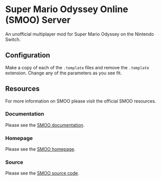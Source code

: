 # Super Mario Odyssey Online (SMOO) Server

An unofficial multiplayer mod for Super Mario Odyssey on the Nintendo Switch.


## Configuration

Make a copy of each of the `.template` files and remove the `.template` extension. Change any of the parameters as you see fit.


## Resources

For more information on SMOO please visit the official SMOO resources.


### Documentation

Please see the [SMOO documentation][smoo_documentation].


### Homepage

Please see the [SMOO homepage][smoo_homepage].


### Source

Please see the [SMOO source code][smoo_source_code].



[smoo_documentation]: <https://smoo.it/#/>
[smoo_homepage]: <https://smoo.it/#/>
[smoo_source_code]: <https://github.com/Sanae6/SmoOnlineServer>
